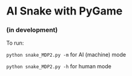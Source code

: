 # AI Snake with PyGame 
### (in development)

To run:


`python snake_MDP2.py -m` for AI (machine) mode

`python snake_MDP2.py -h` for human mode
